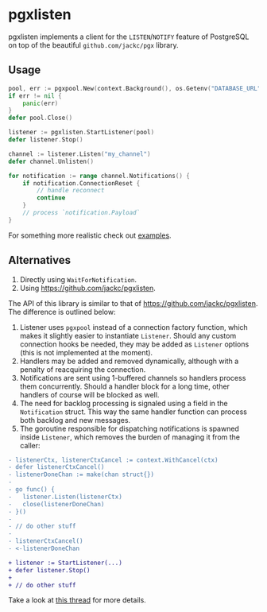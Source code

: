 # pgxlisten

pgxlisten implements a client for the `LISTEN`/`NOTIFY` feature of PostgreSQL on
top of the beautiful `github.com/jackc/pgx` library.

## Usage

```go
pool, err := pgxpool.New(context.Background(), os.Getenv("DATABASE_URL"))
if err != nil {
	panic(err)
}
defer pool.Close()

listener := pgxlisten.StartListener(pool)
defer listener.Stop()

channel := listener.Listen("my_channel")
defer channel.Unlisten()

for notification := range channel.Notifications() {
	if notification.ConnectionReset {
		// handle reconnect
		continue
	}
	// process `notification.Payload`
}
```

For something more realistic check out [examples](examples).

## Alternatives

1. Directly using `WaitForNotification`.
2. Using https://github.com/jackc/pgxlisten.

The API of this library is similar to that of https://github.com/jackc/pgxlisten. The difference is outlined below:

1. Listener uses `pgxpool` instead of a connection factory function, which makes it slightly easier to instantiate `Listener`. Should any custom connection hooks be needed, they may be added as `Listener` options (this is not implemented at the moment).
2. Handlers may be added and removed dynamically, although with a penalty of reacquiring the connection.
3. Notifications are sent using 1-buffered channels so handlers process them concurrently. Should a handler block for a long time, other handlers of course will be blocked as well.
4. The need for backlog processing is signaled using a field in the `Notification` struct. This way the same handler function can process both backlog and new messages.
5. The goroutine responsible for dispatching notifications is spawned inside `Listener`, which removes the burden of managing it from the caller:

```diff
- listenerCtx, listenerCtxCancel := context.WithCancel(ctx)
- defer listenerCtxCancel()
- listenerDoneChan := make(chan struct{})
-
- go func() {
- 	listener.Listen(listenerCtx)
- 	close(listenerDoneChan)
- }()
-
- // do other stuff
-
- listenerCtxCancel()
- <-listenerDoneChan

+ listener := StartListener(...)
+ defer listener.Stop()
+
+ // do other stuff
```

Take a look at [this thread](https://github.com/jackc/pgx/issues/1121) for more details.

